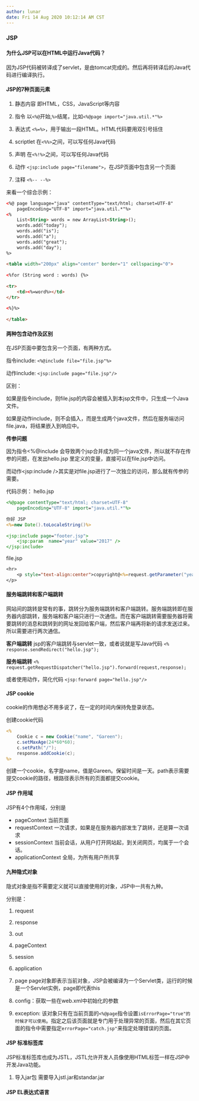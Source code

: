 ```yaml
---
author: lunar
date: Fri 14 Aug 2020 10:12:14 AM CST
---
```


### JSP

#### 为什么JSP可以在HTML中运行Java代码？

因为JSP代码被转译成了servlet，是由tomcat完成的。然后再将转译后的Java代码进行编译执行。

#### JSP的7种页面元素

1. 静态内容
即HTML，CSS，JavaScript等内容

2. 指令
以`<%@`开始,`%>`结尾，比如`<%@page import="java.util.*"%>`

3. 表达式
`<%=%>`，用于输出一段HTML。HTML代码要用双引号括住

4. scriptlet
在`<%%>`之间，可以写任何Java代码

5. 声明
在`<%!%>`之间，可以写任何Java代码

6. 动作
`<jsp:include page="filename">`，在JSP页面中包含另一个页面

7. 注释
`<%-- --%>`

来看一个综合示例：
```html
<%@ page language="java" contentType="text/html; charset=UTF-8"
    pageEncoding="UTF-8" import="java.util.*"%>
<%
    List<String> words = new ArrayList<String>();
    words.add("today");
    words.add("is");
    words.add("a");
    words.add("great");
    words.add("day");
%>
  
<table width="200px" align="center" border="1" cellspacing="0">
  
<%for (String word : words) {%>
 
<tr>
    <td><%=word%></td>
</tr>
 
<%}%>
  
</table>
```

#### 两种包含动作及区别

在JSP页面中要包含另一个页面，有两种方式。

指令include: `<%@include file="file.jsp"%>`

动作include: `<jsp:include page="file.jsp"/>`

区别：

如果是指令include，则file.jsp的内容会被插入到本jsp文件中，只生成一个Java文件。

如果是动作include，则不会插入，而是生成两个java文件，然后在服务端访问file.java，将结果嵌入到响应中。

**传参问题**

因为指令<%@include 会导致两个jsp合并成为同一个java文件，所以就不存在传参的问题，在发出hello.jsp 里定义的变量，直接可以在file.jsp中访问。

而动作\<jsp:include /\>其实是对file.jsp进行了一次独立的访问，那么就有传参的需要。

代码示例：
hello.jsp
```jsp
<%@page contentType="text/html; charset=UTF-8"
    pageEncoding="UTF-8" import="java.util.*"%>
  
你好 JSP
<%=new Date().toLocaleString()%>
 
<jsp:include page="footer.jsp">
    <jsp:param  name="year" value="2017" />
</jsp:include>
```

file.jsp
```jsp
<hr>
    <p style="text-align:center">copyright@<%=request.getParameter("year")%>
</p>
```

#### 服务端跳转和客户端跳转

网站间的跳转是常有的事，跳转分为服务端跳转和客户端跳转。服务端跳转即在服务器内部跳转，服务端和客户端只进行一次通信。而在客户端跳转需要服务器将需要跳转的消息和跳转到的网址发回给客户端，然后客户端再将新的请求发送过来。所以需要进行两次通信。

**客户端跳转**
jsp的客户端跳转与servlet一致，或者说就是写Java代码
`<% response.sendRedirect("hello.jsp");`

**服务端跳转**
`<% request.getRequestDispatcher("hello.jsp").forward(request,response);`

或者使用动作，简化代码
`<jsp:forward page="hello.jsp"/>`

#### JSP cookie

cookie的作用想必不用多说了，在一定的时间内保持免登录状态。

创建cookie代码
```jsp
<%
    Cookie c = new Cookie("name", "Gareen");
    c.setMaxAge(24*60*60);
    c.setPath("/");
    response.addCookie(c);
%>
```
创建一个cookie，名字是name，值是Gareen。保留时间是一天。path表示需要提交cookie的路径，根路径表示所有的页面都提交cookie。

#### JSP 作用域

JSP有4个作用域，分别是
- pageContext 当前页面
- requestContext 一次请求，如果是在服务器内部发生了跳转，还是算一次请求
- sessionContext 当前会话，从用户打开网站起，到关闭网页，均属于一个会话。
- applicationContext 全局，为所有用户所共享

#### 九种隐式对象

隐式对象是指不需要定义就可以直接使用的对象，JSP中一共有九种。

分别是：

1. request

2. response

3. out

4. pageContext

5. session

6. application

7. page
page对象即表示当前对象，JSP会被编译为一个Servlet类，运行的时候是一个Servlet实例，page即代表this

8. config：获取一些在web.xml中初始化的参数

9. exception: 该对象只有在当前页面的`<%@page`指令设置`isErrorPage="true"的时候才可以使用`。指定之后该页面就是专门用于处理异常的页面，然后在其它页面的指令中需要指定`errorPage="catch.jsp"`来指定处理错误的页面。

#### JSP 标准标签库

JSP标准标签库也成为JSTL，JSTL允许开发人员像使用HTML标签一样在JSP中开发Java功能。

1. 导入jar包
需要导入jstl.jar和standar.jar

#### JSP EL表达式语言
